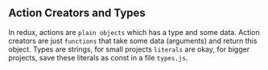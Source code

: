 ## Action Creators and Types

In redux, actions are `plain objects` which has a type and some data. Action creators are just `functions` that take some data (arguments) and return this object. Types are strings, for small projects `literals` are okay, for bigger projects, save these literals as const in a file `types.js`.
